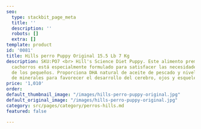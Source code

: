 ```yaml
---
seo:
  type: stackbit_page_meta
  title: ''
  description: ''
  robots: []
  extra: []
template: product
id: '0081'
title: Hills perro Puppy Original 15.5 Lb 7 Kg
description: SKU:PO7 <br> Hill's Science Diet Puppy. Este alimento premium seco para
  cachorros está especialmente formulado para satisfacer las necesidades nutricionales
  de los pequeños. Proporciona DHA natural de aceite de pescado y niveles óptimos
  de minerales para favorecer el desarrollo del cerebro, ojos y esqueleto.
price: '1,010'
order: 
default_thumbnail_image: "/images/hills-perro-puppy-original.jpg"
default_original_image: "/images/hills-perro-puppy-original.jpg"
category: src/pages/category/perros-hills.md
featured: false

---
```

